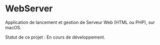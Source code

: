 # WebServer
Application de lancement et gestion de Serveur Web (HTML ou PHP), sur macOS.

Statut de ce projet : En cours de développement.
